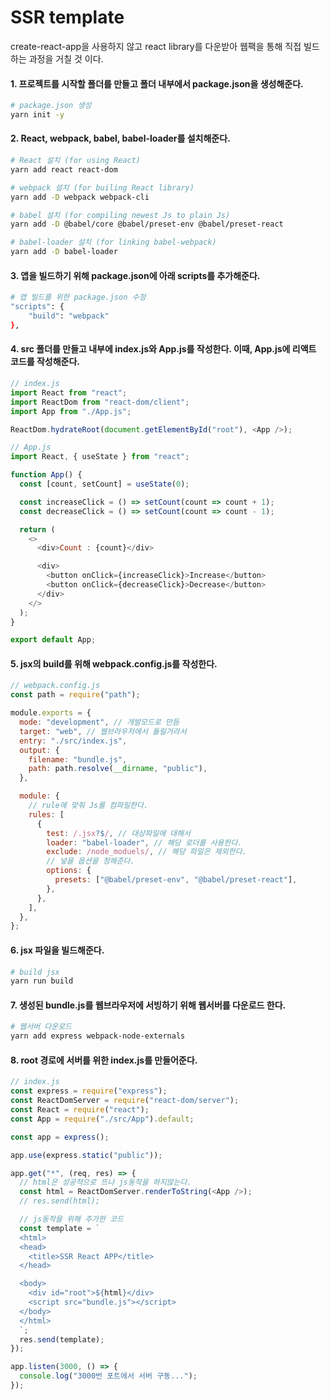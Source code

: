 SSR template
============
create-react-app을 사용하지 않고 react library를 다운받아 웹팩을 통해 직접 빌드하는 과정을 거칠 것 이다.  
  
  
#### 1. 프로젝트를 시작할 폴더를 만들고 폴더 내부에서 package.json을 생성해준다.

```bash
# package.json 생성
yarn init -y
```

#### 2. React, webpack, babel, babel-loader를 설치해준다.
```bash
# React 설치 (for using React)
yarn add react react-dom

# webpack 설치 (for builing React library)
yarn add -D webpack webpack-cli

# babel 설치 (for compiling newest Js to plain Js)
yarn add -D @babel/core @babel/preset-env @babel/preset-react

# babel-loader 설치 (for linking babel-webpack)
yarn add -D babel-loader
```

#### 3. 앱을 빌드하기 위해 package.json에 아래 scripts를 추가해준다.
```bash
# 앱 빌드를 위한 package.json 수정
"scripts": {
    "build": "webpack"
},
```

#### 4. src 폴더를 만들고 내부에 index.js와 App.js를 작성한다. 이때, App.js에 리액트 코드를 작성해준다.
```javascript
// index.js
import React from "react";
import ReactDom from "react-dom/client";
import App from "./App.js";

ReactDom.hydrateRoot(document.getElementById("root"), <App />);
```
```javascript
// App.js
import React, { useState } from "react";

function App() {
  const [count, setCount] = useState(0);

  const increaseClick = () => setCount(count => count + 1);
  const decreaseClick = () => setCount(count => count - 1);

  return (
    <>
      <div>Count : {count}</div>

      <div>
        <button onClick={increaseClick}>Increase</button>
        <button onClick={decreaseClick}>Decrease</button>
      </div>
    </>
  );
}

export default App;
```

#### 5. jsx의 build를 위해 webpack.config.js를 작성한다.
```javascript
// webpack.config.js
const path = require("path");

module.exports = {
  mode: "development", // 개발모드로 만듬
  target: "web", // 웹브라우저에서 돌릴거라서
  entry: "./src/index.js",
  output: {
    filename: "bundle.js",
    path: path.resolve(__dirname, "public"),
  },

  module: {
    // rule에 맞춰 Js를 컴파일한다.
    rules: [
      {
        test: /.jsx?$/, // 대상파일에 대해서
        loader: "babel-loader", // 해당 로더를 사용한다.
        exclude: /node_moduels/, // 해당 파일은 제외한다.
        // 넣을 옵션을 정해준다.
        options: {
          presets: ["@babel/preset-env", "@babel/preset-react"],
        },
      },
    ],
  },
};

```

#### 6. jsx 파일을 빌드해준다.
```bash
# build jsx
yarn run build
```

#### 7. 생성된 bundle.js를 웹브라우저에 서빙하기 위해 웹서버를 다운로드 한다.
```bash
# 웹서버 다운로드
yarn add express webpack-node-externals
```

#### 8. root 경로에 서버를 위한 index.js를 만들어준다.
```javascript
// index.js
const express = require("express");
const ReactDomServer = require("react-dom/server");
const React = require("react");
const App = require("./src/App").default;

const app = express();

app.use(express.static("public"));

app.get("*", (req, res) => {
  // html은 성공적으로 뜨나 js동작을 하지않는다.
  const html = ReactDomServer.renderToString(<App />);
  // res.send(html);

  // js동작을 위해 추가한 코드
  const template = `
  <html>
  <head>
    <title>SSR React APP</title>
  </head>

  <body>
    <div id="root">${html}</div>
    <script src="bundle.js"></script>
  </body>
  </html>
  `;
  res.send(template);
});

app.listen(3000, () => {
  console.log("3000번 포트에서 서버 구동...");
});

```
